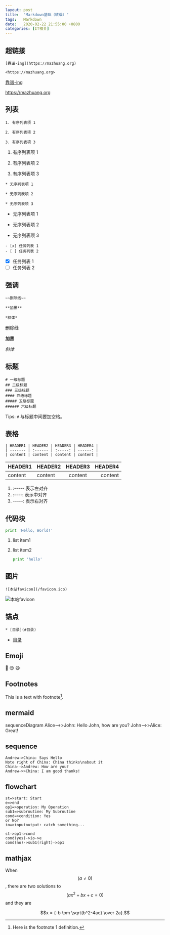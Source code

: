 ```yaml
---
layout:	post
title:	"Markdown基础（转载）"
tags:	Markdown
date:	2020-02-22 21:55:00 +0800
categories:	[IT相关] 
---
```


## 超链接

```
[靠谱-ing](https://mazhuang.org)

<https://mazhuang.org>
```

[靠谱-ing](https://mazhuang.org)  

<https://mazhuang.org>

## 列表

```
1. 有序列表项 1

2. 有序列表项 2

3. 有序列表项 3
```

1. 有序列表项 1

2. 有序列表项 2

3. 有序列表项 3

```
* 无序列表项 1

* 无序列表项 2

* 无序列表项 3
```

* 无序列表项 1

* 无序列表项 2

* 无序列表项 3

```
- [x] 任务列表 1
- [ ] 任务列表 2
```

- [x] 任务列表 1
- [ ] 任务列表 2

## 强调

```
~~删除线~~

**加黑**

*斜体*
```

~~删除线~~

**加黑**

*斜体*

## 标题

```
# 一级标题
## 二级标题
### 三级标题
#### 四级标题
##### 五级标题
###### 六级标题
```

Tips: `#` 与标题中间要加空格。

## 表格

```
| HEADER1 | HEADER2 | HEADER3 | HEADER4 |
| ------- | :------ | :-----: | ------: |
| content | content | content | content |
```

| HEADER1 | HEADER2 | HEADER3 | HEADER4 |
| ------- | :------ | :-----: | ------: |
| content | content | content | content |

1. :----- 表示左对齐
2. :----: 表示中对齐
3. -----: 表示右对齐

## 代码块

```python
print 'Hello, World!'
```

1. list item1

2. list item2

   ```python
   print 'hello'
   ```

## 图片

```
![本站favicon](/favicon.ico)
```

![本站favicon](/favicon.ico)

## 锚点

```
* [目录](#目录)
```

* [目录](#目录)

## Emoji

:camel:
:blush:
:smile:

## Footnotes

This is a text with footnote[^1].

## mermaid

<div class="mermaid">
sequenceDiagram
    Alice-->>John: Hello John, how are you?
    John-->>Alice: Great!
</div>

## sequence

```sequence
Andrew->China: Says Hello
Note right of China: China thinks\nabout it
China-->Andrew: How are you?
Andrew->>China: I am good thanks!
```

## flowchart

```flow
st=>start: Start
e=>end
op1=>operation: My Operation
sub1=>subroutine: My Subroutine
cond=>condition: Yes
or No?
io=>inputoutput: catch something...

st->op1->cond
cond(yes)->io->e
cond(no)->sub1(right)->op1
```

## mathjax

When $$(a \ne 0)$$, there are two solutions to $$(ax^2 + bx + c = 0)$$ and they are

$$x = {-b \pm \sqrt{b^2-4ac} \over 2a}.$$

[^1]: Here is the footnote 1 definition.
